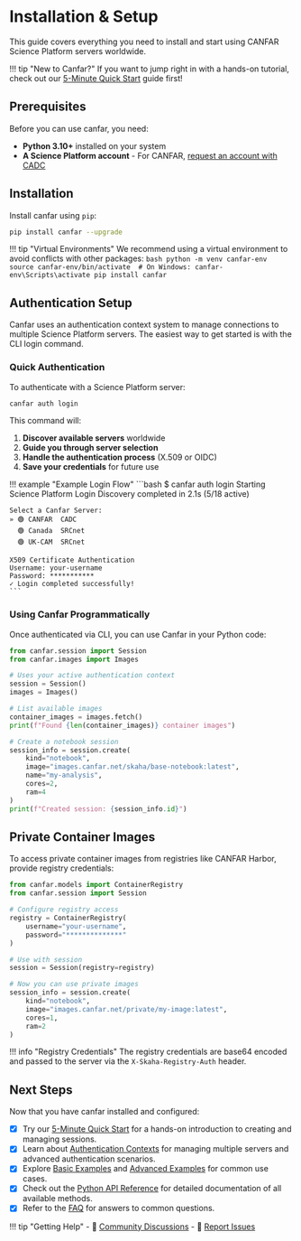 # Installation & Setup

This guide covers everything you need to install and start using CANFAR Science Platform servers worldwide.

!!! tip "New to Canfar?"
    If you want to jump right in with a hands-on tutorial, check out our [5-Minute Quick Start](quick-start.md) guide first!

## Prerequisites

Before you can use canfar, you need:

- **Python 3.10+** installed on your system
- **A Science Platform account** - For CANFAR, [request an account with CADC](https://www.cadc-ccda.hia-iha.nrc-cnrc.gc.ca/en/auth/request.html)

## Installation

Install canfar using `pip`:

```bash
pip install canfar --upgrade
```

!!! tip "Virtual Environments"
    We recommend using a virtual environment to avoid conflicts with other packages:
    ```bash
    python -m venv canfar-env
    source canfar-env/bin/activate  # On Windows: canfar-env\Scripts\activate
    pip install canfar
    ```

## Authentication Setup

Canfar uses an authentication context system to manage connections to multiple Science Platform servers. The easiest way to get started is with the CLI login command.

### Quick Authentication

To authenticate with a Science Platform server:

```bash
canfar auth login
```

This command will:

1. **Discover available servers** worldwide
2. **Guide you through server selection**
3. **Handle the authentication process** (X.509 or OIDC)
4. **Save your credentials** for future use

!!! example "Example Login Flow"
    ```bash
    $ canfar auth login
    Starting Science Platform Login
    Discovery completed in 2.1s (5/18 active)

    Select a Canfar Server:
    » 🟢 CANFAR  CADC
      🟢 Canada  SRCnet
      🟢 UK-CAM  SRCnet

    X509 Certificate Authentication
    Username: your-username
    Password: ***********
    ✓ Login completed successfully!
    ```

### Using Canfar Programmatically

Once authenticated via CLI, you can use Canfar in your Python code:

```python
from canfar.session import Session
from canfar.images import Images

# Uses your active authentication context
session = Session()
images = Images()

# List available images
container_images = images.fetch()
print(f"Found {len(container_images)} container images")

# Create a notebook session
session_info = session.create(
    kind="notebook",
    image="images.canfar.net/skaha/base-notebook:latest",
    name="my-analysis",
    cores=2,
    ram=4
)
print(f"Created session: {session_info.id}")
```

## Private Container Images

To access private container images from registries like CANFAR Harbor, provide registry credentials:

```python
from canfar.models import ContainerRegistry
from canfar.session import Session

# Configure registry access
registry = ContainerRegistry(
    username="your-username",
    password="**************"
)

# Use with session
session = Session(registry=registry)

# Now you can use private images
session_info = session.create(
    kind="notebook",
    image="images.canfar.net/private/my-image:latest",
    cores=1,
    ram=2
)
```

!!! info "Registry Credentials"
    The registry credentials are base64 encoded and passed to the server via the `X-Skaha-Registry-Auth` header.

## Next Steps

Now that you have canfar installed and configured:

- [x] Try our [5-Minute Quick Start](quick-start.md) for a hands-on introduction to creating and managing sessions.
- [x] Learn about [Authentication Contexts](../cli/authentication-contexts.md) for managing multiple servers and advanced authentication scenarios.
- [x] Explore [Basic Examples](examples.md) and [Advanced Examples](advanced-examples.md) for common use cases.
- [x] Check out the [Python API Reference](session.md) for detailed documentation of all available methods.
- [x] Refer to the [FAQ](../faq.md) for answers to common questions.

!!! tip "Getting Help"
    - 💬 [Community Discussions](https://github.com/opencadc/canfar/discussions)
    - 🐛 [Report Issues](../bug-reports.md)
